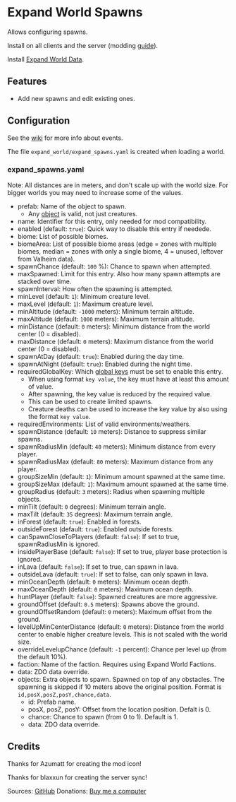 # Expand World Spawns

Allows configuring spawns.

Install on all clients and the server (modding [guide](https://youtu.be/L9ljm2eKLrk)).

Install [Expand World Data](https://valheim.thunderstore.io/package/JereKuusela/Expand_World_Data/).

## Features

- Add new spawns and edit existing ones.

## Configuration

See the [wiki](https://valheim.fandom.com/wiki/Spawn_zones) for more info about events.

The file `expand_world/expand_spawns.yaml` is created when loading a world.

### expand_spawns.yaml

Note: All distances are in meters, and don't scale up with the world size. For bigger worlds you may need to increase some of the values.

- prefab: Name of the object to spawn.
  - Any [object](https://valheim.fandom.com/wiki/Item_IDs) is valid, not just creatures.
- name: Identifier for this entry, only needed for mod compatibility.
- enabled (default: `true`): Quick way to disable this entry if needede.
- biome: List of possible biomes.
- biomeArea: List of possible biome areas (edge = zones with multiple biomes, median = zones with only a single biome, 4 = unused, leftover from Valheim data).
- spawnChance (default: `100` %): Chance to spawn when attempted.
- maxSpawned: Limit for this entry. Also how many spawn attempts are stacked over time.
- spawnInterval: How often the spawning is attempted.
- minLevel (default: `1`): Minimum creature level.
- maxLevel (default: `1`): Maximum creature level.
- minAltitude (default: `-1000` meters): Minimum terrain altitude.
- maxAltitude (default: `1000` meters): Maximum terrain altitude.
- minDistance (default: `0` meters): Minimum distance from the world center (0 = disabled).
- maxDistance (default: `0` meters): Maximum distance from the world center (0 = disabled).
- spawnAtDay (default: `true`): Enabled during the day time.
- spawnAtNight (default: `true`): Enabled during the night time.
- requiredGlobalKey: Which [global keys](https://valheim.fandom.com/wiki/Global_Keys) must be set to enable this entry.
  - When using format `key value`, the key must have at least this amount of value.
  - After spawning, the key value is reduced by the required value.
  - This can be used to create limited spawns.
  - Creature deaths can be used to increase the key value by also using the format `key value`.
- requiredEnvironments: List of valid environments/weathers.
- spawnDistance (default: `10` meters): Distance to suppress similar spawns.
- spawnRadiusMin (default: `40` meters): Minimum distance from every player.
- spawnRadiusMax (default: `80` meters): Maximum distance from any player.
- groupSizeMin (default: `1`): Minimum amount spawned at the same time.
- groupSizeMax (default: `1`): Maximum amount spawned at the same time.
- groupRadius (default: `3` meters): Radius when spawning multiple objects.
- minTilt (default: `0` degrees): Minimum terrain angle.
- maxTilt (default: `35` degrees): Maximum terrain angle.
- inForest (default: `true`): Enabled in forests.
- outsideForest (default: `true`): Enabled outside forests.
- canSpawnCloseToPlayers (default: `false`): If set to true, spawnRadiusMin is ignored.
- insidePlayerBase (default: `false`): If set to true, player base protection is ignored.
- inLava (default: `false`): If set to true, can spawn in lava.
- outsideLava (default: `true`): If set to false, can only spawn in lava.
- minOceanDepth (default: `0` meters): Minimum ocean depth.
- maxOceanDepth (default: `0` meters): Maximum ocean depth.
- huntPlayer (default: `false`): Spawned creatures are more aggressive.
- groundOffset (default: `0.5` meters): Spawns above the ground.
- groundOffsetRandom (default: `0` meters): Maximum offset from the ground.
- levelUpMinCenterDistance (default: `0` meters): Distance from the world center to enable higher creature levels. This is not scaled with the world size.
- overrideLevelupChance (default: `-1` percent): Chance per level up (from the default 10%).
- faction: Name of the faction. Requires using Expand World Factions.
- data: ZDO data override.
- objects: Extra objects to spawn. Spawned on top of any obstacles. The spawning is skipped if 10 meters above the original position. Format is `id,posX,posZ,posY,chance,data`.
  - id: Prefab name.
  - posX, posZ, posY: Offset from the location position. Defalt is 0.
  - chance: Chance to spawn (from 0 to 1). Default is 1.
  - data: ZDO data override.

## Credits

Thanks for Azumatt for creating the mod icon!

Thanks for blaxxun for creating the server sync!

Sources: [GitHub](https://github.com/JereKuusela/valheim-expand_world_spawns)
Donations: [Buy me a computer](https://www.buymeacoffee.com/jerekuusela)
